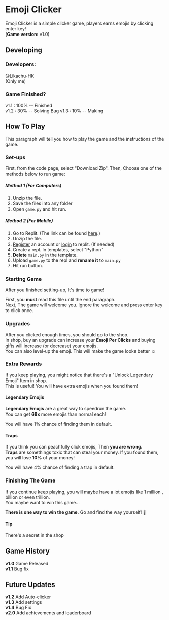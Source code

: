 # Emoji Clicker
Emoji Clicker is a simple clicker game, players earns emojis by clicking enter key!  
(**Game version:** v1.0)
## Developing
### Developers:
@Likachu-HK  
(Only me)
### Game Finished?
v1.1 : 100% -- Finished  
v1.2 : 30% -- Solving Bug
v1.3 : 10% -- Making
## How To Play
This paragraph will tell you how to play the game and the instructions of the game.
### Set-ups
First, from the code page, select "Download Zip". Then, Choose one of the methods below to run game:
##### Method 1 (For Computers)
1. Unzip the file.  
2. Save the files into any folder  
3. Open `game.py` and hit run.
##### Method 2 (For Mobile)
1. Go to Replit. (The link can be found [here](https://repl.it).)
2. Unzip the file.
3. [Register](https://replit.com/signup?from=landing) an account or [login](https://replit.com/login) to replit. (If needed)
4. Create a repl. In templates, select "Python"
5. **Delete** `main.py` in the template.
6. Upload `game.py` to the repl and **rename it** to `main.py`
7. Hit run button.
### Starting Game
After you finished setting-up, It's time to game!

First, you **must** read this file until the end paragraph.  
Next, The game will welcome you. Ignore the welcome and press enter key to click once.  
### Upgrades
After you clicked enough times, you should go to the shop.  
In shop, buy an upgrade can increase your **Emoji Per Clicks** and buying gifts will increase (or decrease) your emojis.  
You can also level-up the emoji. This will make the game looks better ☺
### Extra Rewards
If you keep playing, you might notice that there's a "Unlock Legendary Emoji" Item in shop.  
This is useful! You will have extra emojis when you found them!

#### Legendary Emojis
**Legendary Emojis** are a great way to speedrun the game.  
You can get **68x** more emojis than normal each!

You will have 1% chance of finding them in default.
#### Traps
If you think you can peachfully click emojis, Then **you are wrong.**  
**Traps** are somethings toxic that can steal your money.
If you found them, you will lose **10%** of your money!

You will have 4% chance of finding a trap in default.
### Finishing The Game
If you continue keep playing, you will maybe have a lot emojis like 1 million , billion or even trillion.  
You maybe want to win this game...  

**There is one way to win the game.** Go and find the way yourself! 
#### Tip
There's a secret in the shop
## Game History
**v1.0** Game Released  
**v1.1** Bug fix  
## Future Updates
**v1.2** Add Auto-clicker  
**v1.3** Add settings  
**v1.4** Bug Fix  
**v2.0** Add achievements and leaderboard  
